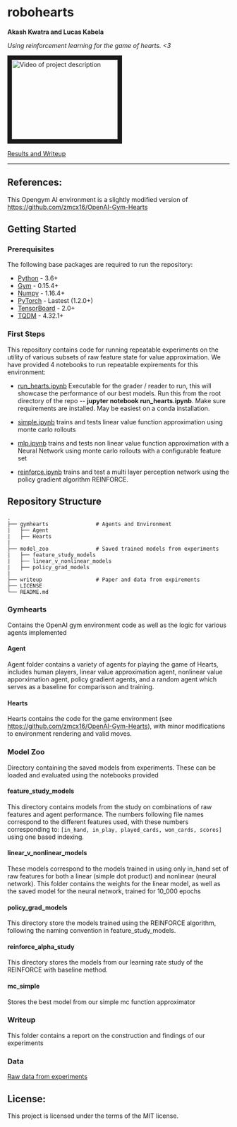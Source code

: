 # robohearts

**Akash Kwatra and Lucas Kabela**

_Using reinforcement learning for the game of hearts. <3_

<a href="http://www.youtube.com/watch?feature=player_embedded&v=n8zhiRtXqHM
" target="_blank"><img src="http://img.youtube.com/vi/n8zhiRtXqHM/0.jpg" 
alt="Video of project description" width="240" height="180" border="10" /></a>

[Results and Writeup](./writeup/CS394R_Final_Project.pdf)

---

## References:
This Opengym AI environment is a slightly modified version of https://github.com/zmcx16/OpenAI-Gym-Hearts


## Getting Started

### Prerequisites
The following base packages are required to run the repository:

 - [Python](https://www.python.org/) - 3.6+
 - [Gym](https://gym.openai.com/) - 0.15.4+
 - [Numpy](https://numpy.org/) - 1.16.4+
 - [PyTorch](https://pytorch.org/) - Lastest (1.2.0+)
 - [TensorBoard](https://www.tensorflow.org/tensorboard) - 2.0+
 - [TQDM](https://tqdm.github.io/) - 4.32.1+

### First Steps
This repository contains code for running repeatable experiments on the utility of various subsets of raw feature state for value approximation.  We have provided 4 notebooks to run repeatable expirements for this environment:

 - [run_hearts.ipynb](./run_hearts.ipynb) Executable for the grader / reader to run, this will showcase the performance of our best models. Run this from the root directory of the repo -- __jupyter notebook run_hearts.ipynb__. Make sure requirements are installed. May be easiest on a conda installation.

 - [simple.ipynb](./train_mc_simple.ipynb) trains and tests linear value function approximation using monte carlo rollouts

 - [mlp.ipynb](./train_mc_nn.ipynb) trains and tests non linear value function approximation with a Neural Network using monte carlo rollouts with a configurable feature set

 - [reinforce.ipynb](./train_reinforce.ipynb) trains and test a multi layer perception network using the policy gradient algorithm REINFORCE.


## Repository Structure

    
    .
    ├── gymhearts               # Agents and Environment 
    |   ├── Agent
    |   ├── Hearts
    |
    ├── model_zoo               # Saved trained models from experiments
    |   ├── feature_study_models
    |   ├── linear_v_nonlinear_models
    |   ├── policy_grad_models
    |
    ├── writeup                 # Paper and data from expirements                   
    ├── LICENSE
    └── README.md


### Gymhearts
Contains the OpenAI gym environment code as well as the logic for various agents implemented 

#### Agent
Agent folder contains a variety of agents for playing the game of Hearts, includes human players, linear value approximation agent, nonlinear value apporximation agent,
policy gradient agents, and a random agent which serves as a baseline for comparisson and training.

#### Hearts
Hearts contains the code for the game environment (see https://github.com/zmcx16/OpenAI-Gym-Hearts), with minor modifications to environment rendering and valid moves.


### Model Zoo
Directory containing the saved models from experiments.  These can be loaded and evaluated using the notebooks provided

#### feature_study_models
This directory contains models from the study on combinations of raw features and agent performance.  The numbers following file names correspond to the different features used, with these numbers corresponding to: 
    `[in_hand, in_play, played_cards, won_cards, scores]`
using one based indexing.

#### linear_v_nonlinear_models
These models correspond to the models trained in using only in_hand set of raw features for both a linear (simple dot product) and nonlinear (neural network).  This folder contains the weights for the linear model, as well as the saved model for the neural network, trained for 10_000 epochs

#### policy_grad_models
This directory store the models trained using the REINFORCE algorithm, following the naming convention in feature_study_models.  

#### reinforce_alpha_study
This directory stores the models from our learning rate study of the REINFORCE with baseline method.

#### mc_simple
Stores the best model from our simple mc function approximator

### Writeup
This folder contains a report on the construction and findings of our experiments

### Data
[Raw data from experiments](https://docs.google.com/spreadsheets/d/1O8LAQ1LNYp1OG_tdRdm83FdInzPIsjeYT0f5_iFs5ZQ/edit?usp=sharing)



## License:
This project is licensed under the terms of the MIT license.